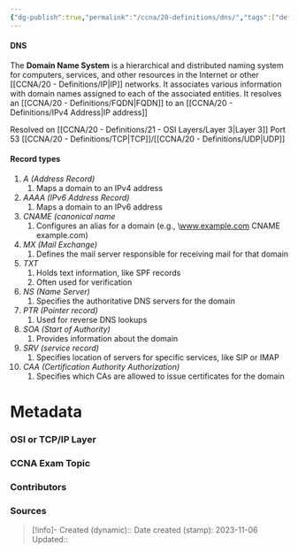 ```yaml
---
{"dg-publish":true,"permalink":"/ccna/20-definitions/dns/","tags":["defs_ccna"]}
---
```


#### DNS
The **Domain Name System** is a hierarchical and distributed naming system for computers, services, and other resources in the Internet or other [[CCNA/20 - Definitions/IP\|IP]] networks. It associates various information with domain names assigned to each of the associated entities. It resolves an [[CCNA/20 - Definitions/FQDN\|FQDN]] to an [[CCNA/20 - Definitions/IPv4 Address\|IP address]] 

Resolved on [[CCNA/20 - Definitions/21 - OSI Layers/Layer 3\|Layer 3]]
Port 53 [[CCNA/20 - Definitions/TCP\|TCP]]/[[CCNA/20 - Definitions/UDP\|UDP]]


#### Record types
1. *A (Address Record)*
	1. Maps a domain to an IPv4 address
2. *AAAA (IPv6 Address Record)*
	1. Maps a domain to an IPv6 address
3. *CNAME (canonical name*
	1. Configures an alias for a domain (e.g., \www.example.com CNAME example.com)
4. *MX (Mail Exchange)*
	1. Defines the mail server responsible for receiving mail for that domain
5. *TXT*
	1. Holds text information, like SPF records
	2. Often used for verification
6. *NS (Name Server)*
	1. Specifies the authoritative DNS servers for the domain
7. *PTR (Pointer record)*
	1. Used for reverse DNS lookups
8. *SOA (Start of Authority)*
	1. Provides information about the domain
9. *SRV (service record)*
	1. Specifies location of servers for specific services, like SIP or IMAP
10. *CAA (Certification Authority Authorization)*
	1. Specifies which CAs are allowed to issue certificates for the domain


# Metadata
### OSI or TCP/IP Layer

### CCNA Exam Topic

### Contributors

### Sources



> [!info]- Created (dynamic):: 
> Date created (stamp): 2023-11-06
> Updated:: 


